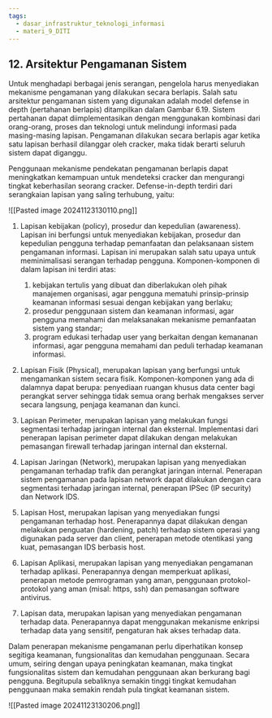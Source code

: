 ```yaml
---
tags:
  - dasar_infrastruktur_teknologi_informasi
  - materi_9_DITI
---
```

## 12. Arsitektur Pengamanan Sistem

Untuk menghadapi berbagai jenis serangan, pengelola harus menyediakan mekanisme pengamanan yang dilakukan secara berlapis. Salah satu arsitektur pengamanan sistem yang digunakan adalah model defense in depth (pertahanan berlapis) ditampilkan dalam Gambar 6.19. Sistem pertahanan dapat diimplementasikan dengan menggunakan kombinasi dari orang-orang, proses dan teknologi untuk melindungi informasi pada masing-masing lapisan. Pengamanan dilakukan secara berlapis agar ketika satu lapisan berhasil dilanggar oleh cracker, maka tidak berarti seluruh sistem dapat diganggu.

Penggunaan mekanisme pendekatan pengamanan berlapis dapat meningkatkan kemampuan untuk mendeteksi cracker dan mengurangi tingkat keberhasilan seorang cracker. Defense-in-depth terdiri dari serangkaian lapisan yang saling terhubung, yaitu:

![[Pasted image 20241123130110.png]]

1. Lapisan kebijakan (policy), prosedur dan kepedulian (awareness). Lapisan ini berfungsi untuk menyediakan kebijakan, prosedur dan kepedulian pengguna terhadap pemanfaatan dan pelaksanaan sistem pengamanan informasi. Lapisan ini merupakan salah satu upaya untuk meminimalisasi serangan terhadap pengguna. Komponen-komponen di dalam lapisan ini terdiri atas:
	1. ﻿﻿﻿kebijakan tertulis yang dibuat dan diberlakukan oleh pihak manajemen organisasi, agar pengguna mematuhi prinsip-prinsip keamanan informasi sesuai dengan kebijakan yang berlaku;
	2. ﻿﻿﻿prosedur penggunaan sistem dan keamanan informasi, agar pengguna memahami dan melaksanakan mekanisme pemanfaatan sistem yang standar;
	3. ﻿﻿﻿program edukasi terhadap user yang berkaitan dengan kemananan informasi, agar pengguna memahami dan peduli terhadap keamanan informasi.

2. ﻿﻿﻿Lapisan Fisik (Physical), merupakan lapisan yang berfungsi untuk mengamankan sistem secara fisik. Komponen-komponen yang ada di dalamnya dapat berupa: penyediaan ruangan khusus data center bagi perangkat server sehingga tidak semua orang berhak mengakses server secara langsung, penjaga keamanan dan kunci.
3. ﻿﻿﻿Lapisan Perimeter, merupakan lapisan yang melakukan fungsi segmentasi terhadap jaringan internal dan eksternal. Implementasi dari penerapan lapisan perimeter dapat dilakukan dengan melakukan pemasangan firewall terhadap jaringan internal dan eksternal.
4. ﻿﻿﻿Lapisan Jaringan (Network), merupakan lapisan yang menyediakan pengamanan terhadap trafik dan perangkat jaringan internal. Penerapan sistem pengamanan pada lapisan network dapat dilakukan dengan cara segmentasi terhadap jaringan internal, penerapan IPSec (IP security) dan Network IDS.
5. ﻿﻿﻿Lapisan Host, merupakan lapisan yang menyediakan fungsi pengamanan terhadap host. Penerapannya dapat dilakukan dengan melakukan penguatan (hardening, patch) terhadap sistem operasi yang digunakan pada server dan client, penerapan metode otentikasi yang kuat, pemasangan IDS berbasis host.
6. ﻿﻿﻿Lapisan Aplikasi, merupakan lapisan yang menyediakan pengamanan terhadap aplikasi. Penerapannya dengan memperkuat aplikasi, penerapan metode pemrograman yang aman, penggunaan protokol-protokol yang aman (misal: https, ssh) dan pemasangan software antivirus.
7. ﻿﻿﻿Lapisan data, merupakan lapisan yang menyediakan pengamanan terhadap data. Penerapannya dapat menggunakan mekanisme enkripsi terhadap data yang sensitif, pengaturan hak akses terhadap data.

Dalam penerapan mekanisme pengamanan perlu diperhatikan konsep segitiga keamanan, fungsionalitas dan kemudahan penggunaan. Secara umum, seiring dengan upaya peningkatan keamanan, maka tingkat fungsionalitas sistem dan kemudahan penggunaan akan berkurang bagi pengguna. Begitupula sebaliknya semakin tinggi tingkat kemudahan penggunaan maka semakin rendah pula tingkat keamanan sistem.

![[Pasted image 20241123130206.png]]

